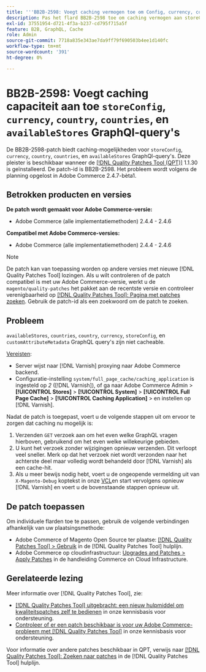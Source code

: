 ```yaml
---
title: '''BB2B-2598: Voegt caching vermogen toe om Config, currency, country, countries, availableStores GraphQl query''s op te slaan.'''
description: Pas het flard BB2B-2598 toe om caching vermogen aan storeConfig, munt, land, landen, en beschikbareStores GraphQl vragen toe te voegen.
exl-id: 37551954-d721-4f3a-b237-cd795f715a5f
feature: B2B, GraphQL, Cache
role: Admin
source-git-commit: 7718a835e343ae7da9ff79f690503b4ee1d140fc
workflow-type: tm+mt
source-wordcount: '391'
ht-degree: 0%

---
```


# BB2B-2598: Voegt caching capaciteit aan toe `storeConfig`, `currency`, `country`, `countries`, en `availableStores` GraphQl-query&#39;s

De BB2B-2598-patch biedt caching-mogelijkheden voor `storeConfig`, `currency`, `country`, `countries`, en `availableStores` GraphQl-query&#39;s. Deze pleister is beschikbaar wanneer de [[!DNL Quality Patches Tool (QPT)]](/help/announcements/adobe-commerce-announcements/magento-quality-patches-released-new-tool-to-self-serve-quality-patches.md) 1.1.30 is geïnstalleerd. De patch-id is BB2B-2598. Het probleem wordt volgens de planning opgelost in Adobe Commerce 2.4.7-bèta1.

## Betrokken producten en versies

**De patch wordt gemaakt voor Adobe Commerce-versie:**

* Adobe Commerce (alle implementatiemethoden) 2.4.4 - 2.4.6

**Compatibel met Adobe Commerce-versies:**

* Adobe Commerce (alle implementatiemethoden) 2.4.4 - 2.4.6

>[!NOTE]
>
>De patch kan van toepassing worden op andere versies met nieuwe [!DNL Quality Patches Tool] lozingen. Als u wilt controleren of de patch compatibel is met uw Adobe Commerce-versie, werkt u de `magento/quality-patches` het pakket aan de recentste versie en controleer verenigbaarheid op [[!DNL Quality Patches Tool]: Pagina met patches zoeken](https://experienceleague.adobe.com/tools/commerce-quality-patches/index.html). Gebruik de patch-id als een zoekwoord om de patch te zoeken.

## Probleem

`availableStores`, `countries`, `country`, `currency`, `storeConfig`, en `customAttributeMetadata` GraphQL query&#39;s zijn niet cacheable.

<u>Vereisten</u>:

* Server wijst naar [!DNL Varnish] proxying naar Adobe Commerce backend.
* Configuratie-instelling `system/full_page_cache/caching_application` is ingesteld op *2* ([!DNL Varnish]), of ga naar Adobe Commerce Admin > **[!UICONTROL Stores]** > **[!UICONTROL System]** > **[!UICONTROL Full Page Cache]** > **[!UICONTROL Caching Application]** > en instellen op [!DNL Varnish].

Nadat de patch is toegepast, voert u de volgende stappen uit om ervoor te zorgen dat caching nu mogelijk is:

1. Verzenden `GET` verzoek aan om het even welke GraphQL vragen hierboven, gebruikend om het even welke willekeurige gebieden.
1. U kunt het verzoek zonder wijzigingen opnieuw verzenden. Dit verloopt veel sneller. Merk op dat het verzoek niet wordt verzonden naar het achterste deel maar volledig wordt behandeld door [!DNL Varnish] als een cache-hit.
1. Als u meer bewijs nodig hebt, voert u de ongeopende vermelding uit van `X-Magento-Debug` koptekst in onze [VCL](https://github.com/magento/magento2/blob/026e5b29a5edfd619bbdea62d636b3cab2ea03b4/app/code/Magento/PageCache/etc/varnish6.vcl#L227)en start vervolgens opnieuw [!DNL Varnish] en voert u de bovenstaande stappen opnieuw uit.

## De patch toepassen

Om individuele flarden toe te passen, gebruik de volgende verbindingen afhankelijk van uw plaatsingsmethode:

* Adobe Commerce of Magento Open Source ter plaatse: [[!DNL Quality Patches Tool] > Gebruik](https://experienceleague.adobe.com/docs/commerce-operations/tools/quality-patches-tool/usage.html) in de [!DNL Quality Patches Tool] hulplijn.
* Adobe Commerce op cloudinfrastructuur: [Upgrades and Patches > Apply Patches](https://experienceleague.adobe.com/docs/commerce-cloud-service/user-guide/develop/upgrade/apply-patches.html) in de handleiding Commerce on Cloud Infrastructure.

## Gerelateerde lezing

Meer informatie over [!DNL Quality Patches Tool], zie:

* [[!DNL Quality Patches Tool] uitgebracht: een nieuw hulpmiddel om kwaliteitspatches zelf te bedienen](/help/announcements/adobe-commerce-announcements/magento-quality-patches-released-new-tool-to-self-serve-quality-patches.md) in onze kennisbasis voor ondersteuning.
* [Controleer of er een patch beschikbaar is voor uw Adobe Commerce-probleem met [!DNL Quality Patches Tool]](/help/support-tools/patches-available-in-qpt-tool/check-patch-for-magento-issue-with-magento-quality-patches.md) in onze kennisbasis voor ondersteuning.

Voor informatie over andere patches beschikbaar in QPT, verwijs naar [[!DNL Quality Patches Tool]: Zoeken naar patches](https://experienceleague.adobe.com/tools/commerce-quality-patches/index.html) in de [!DNL Quality Patches Tool] hulplijn.
